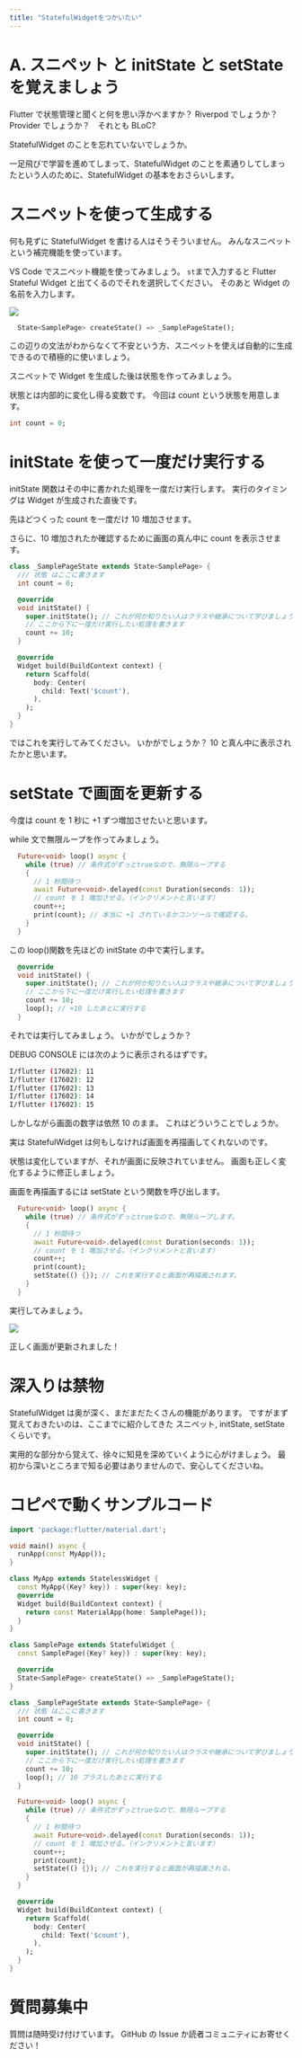 ```yaml
---
title: "StatefulWidgetをつかいたい"
---
```


# A. スニペット と initState と setState を覚えましょう

Flutter で状態管理と聞くと何を思い浮かべますか？
Riverpod でしょうか？ Provider でしょうか？　それとも BLoC?

StatefulWidget のことを忘れていないでしょうか。

一足飛びで学習を進めてしまって、StatefulWidget のことを素通りしてしまったという人のために、StatefulWidget の基本をおさらいします。

# スニペットを使って生成する

何も見ずに StatefulWidget を書ける人はそうそういません。
みんなスニペットという補完機能を使っています。

VS Code でスニペット機能を使ってみましょう。
`st`まで入力すると Flutter Stateful Widget と出てくるのでそれを選択してください。
そのあと Widget の名前を入力します。

![](/images/q3/1.gif)

```dart
  State<SamplePage> createState() => _SamplePageState();
```

この辺りの文法がわからなくて不安という方、スニペットを使えば自動的に生成できるので積極的に使いましょう。

スニペットで Widget を生成した後は状態を作ってみましょう。

状態とは内部的に変化し得る変数です。
今回は count という状態を用意します。

```dart
int count = 0;
```

# initState を使って一度だけ実行する

initState 関数はその中に書かれた処理を一度だけ実行します。
実行のタイミングは Widget が生成された直後です。

先ほどつくった count を一度だけ 10 増加させます。

さらに、10 増加されたか確認するために画面の真ん中に count を表示させます。

```dart
class _SamplePageState extends State<SamplePage> {
  /// 状態 はここに書きます
  int count = 0;

  @override
  void initState() {
    super.initState(); // これが何か知りたい人はクラスや継承について学びましょう
    // ここから下に一度だけ実行したい処理を書きます
    count += 10;
  }

  @override
  Widget build(BuildContext context) {
    return Scaffold(
      body: Center(
        child: Text('$count'),
      ),
    );
  }
}
```

ではこれを実行してみてください。
いかがでしょうか？
10 と真ん中に表示されたかと思います。

# setState で画面を更新する

今度は count を 1 秒に +1 ずつ増加させたいと思います。

while 文で無限ループを作ってみましょう。

```dart
  Future<void> loop() async {
    while (true) // 条件式がずっとtrueなので、無限ループする
    {
      // 1 秒間待つ
      await Future<void>.delayed(const Duration(seconds: 1));
      // count を 1 増加させる。（インクリメントと言います）
      count++;
      print(count); // 本当に +1 されているかコンソールで確認する。
    }
  }
```

この loop()関数を先ほどの initState の中で実行します。

```dart
  @override
  void initState() {
    super.initState(); // これが何か知りたい人はクラスや継承について学びましょう
    // ここから下に一度だけ実行したい処理を書きます
    count += 10;
    loop(); // +10 したあとに実行する
  }
```

それでは実行してみましょう。
いかがでしょうか？

DEBUG CONSOLE には次のように表示されるはずです。

```sh
I/flutter (17602): 11
I/flutter (17602): 12
I/flutter (17602): 13
I/flutter (17602): 14
I/flutter (17602): 15
```

しかしながら画面の数字は依然 10 のまま。
これはどういうことでしょうか。

実は StatefulWidget は何もしなければ画面を再描画してくれないのです。

状態は変化していますが、それが画面に反映されていません。
画面も正しく変化するように修正しましょう。

画面を再描画するには setState という関数を呼び出します。

```dart
  Future<void> loop() async {
    while (true) // 条件式がずっとtrueなので、無限ループします。
    {
      // 1 秒間待つ
      await Future<void>.delayed(const Duration(seconds: 1));
      // count を 1 増加させる。（インクリメントと言います）
      count++;
      print(count);
      setState(() {}); // これを実行すると画面が再描画されます。
    }
  }
```

実行してみましょう。

![](/images/q3/2.gif)

正しく画面が更新されました！

# 深入りは禁物

StatefulWidget は奥が深く、まだまだたくさんの機能があります。
ですがまず覚えておきたいのは、ここまでに紹介してきた スニペット, initState, setState くらいです。

実用的な部分から覚えて、徐々に知見を深めていくように心がけましょう。
最初から深いところまで知る必要はありませんので、安心してくださいね。

# コピペで動くサンプルコード

```dart
import 'package:flutter/material.dart';

void main() async {
  runApp(const MyApp());
}

class MyApp extends StatelessWidget {
  const MyApp({Key? key}) : super(key: key);
  @override
  Widget build(BuildContext context) {
    return const MaterialApp(home: SamplePage());
  }
}

class SamplePage extends StatefulWidget {
  const SamplePage({Key? key}) : super(key: key);

  @override
  State<SamplePage> createState() => _SamplePageState();
}

class _SamplePageState extends State<SamplePage> {
  /// 状態 はここに書きます
  int count = 0;

  @override
  void initState() {
    super.initState(); // これが何か知りたい人はクラスや継承について学びましょう
    // ここから下に一度だけ実行したい処理を書きます
    count += 10;
    loop(); // 10 プラスしたあとに実行する
  }

  Future<void> loop() async {
    while (true) // 条件式がずっとtrueなので、無限ループする
    {
      // 1 秒間待つ
      await Future<void>.delayed(const Duration(seconds: 1));
      // count を 1 増加させる。（インクリメントと言います）
      count++;
      print(count);
      setState(() {}); // これを実行すると画面が再描画される。
    }
  }

  @override
  Widget build(BuildContext context) {
    return Scaffold(
      body: Center(
        child: Text('$count'),
      ),
    );
  }
}
```

# 質問募集中

質問は随時受け付けています。
GitHub の Issue か読者コミュニティにお寄せください！

